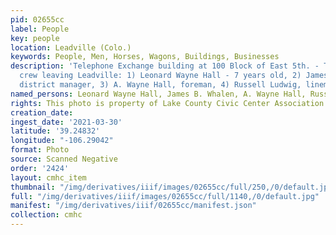 ```yaml
---
pid: 02655cc
label: People
key: people
location: Leadville (Colo.)
keywords: People, Men, Horses, Wagons, Buildings, Businesses
description: 'Telephone Exchange building at 100 Block of East 5th. - Telephone line
  crew leaving Leadville: 1) Leonard Wayne Hall - 7 years old, 2) James B. Whalen,
  district manager, 3) A. Wayne Hall, foreman, 4) Russell Ludwig, lineman'
named_persons: Leonard Wayne Hall, James B. Whalen, A. Wayne Hall, Russell Ludwig
rights: This photo is property of Lake County Civic Center Association.
creation_date: 
ingest_date: '2021-03-30'
latitude: '39.24832'
longitude: "-106.29042"
format: Photo
source: Scanned Negative
order: '2424'
layout: cmhc_item
thumbnail: "/img/derivatives/iiif/images/02655cc/full/250,/0/default.jpg"
full: "/img/derivatives/iiif/images/02655cc/full/1140,/0/default.jpg"
manifest: "/img/derivatives/iiif/02655cc/manifest.json"
collection: cmhc
---
```

